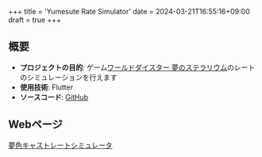 +++
title = 'Yumesute Rate Simulator'
date = 2024-03-21T16:55:16+09:00
draft = true
+++

## 概要

- **プロジェクトの目的**: ゲーム[ワールドダイスター 夢のステラリウム](https://world-dai-star.com/game)のレートのシミュレーションを行えます
- **使用技術**: Flutter
- **ソースコード**: [GitHub](https://github.com/Namacha411/yumesute-rate-simulator)

## Webページ

[夢色キャストレートシミュレータ](https://namacha411.github.io/yumesute-rate-simulator/)
